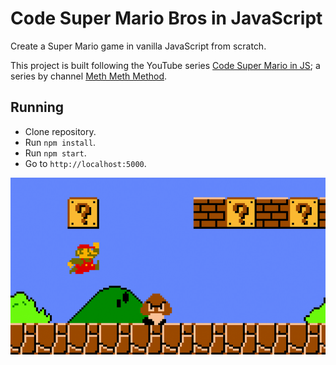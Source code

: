 # Code Super Mario Bros in JavaScript

Create a Super Mario game in vanilla JavaScript from scratch. 

This project is built following the YouTube series [Code Super Mario in JS](https://www.youtube.com/playlist?list=PLS8HfBXv9ZWWe8zXrViYbIM2Hhylx8DZx); a series by channel [Meth Meth Method](https://www.youtube.com/MethMethMethod).


## Running

* Clone repository.
* Run `npm install`.
* Run `npm start`.
* Go to `http://localhost:5000`.

![super_mario_bros-game](public/img/super_mario_bros.png)
